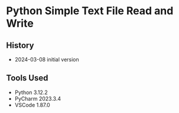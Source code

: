 # Python Simple Text File Read and Write
## History
* 2024-03-08 initial version
## Tools Used
* Python 3.12.2
* PyCharm 2023.3.4
* VSCode 1.87.0